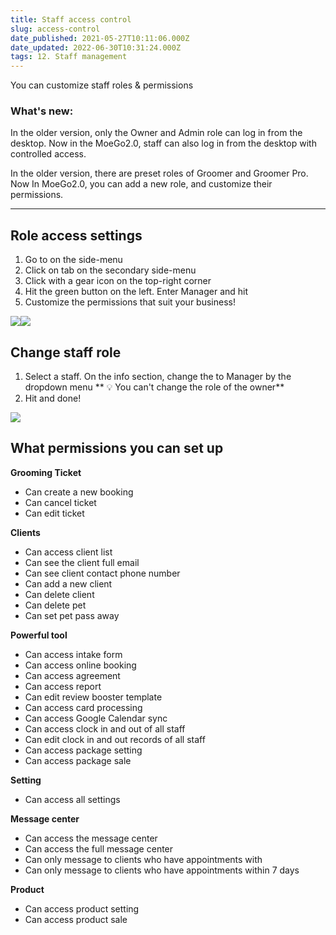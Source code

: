 ```yaml
---
title: Staff access control
slug: access-control
date_published: 2021-05-27T10:11:06.000Z
date_updated: 2022-06-30T10:31:24.000Z
tags: 12. Staff management
---
```


You can customize staff roles & permissions

### What's new: 

In the older version, only the Owner and Admin role can log in from the desktop. Now in the MoeGo2.0, staff can also log in from the desktop with controlled access. 

In the older version, there are preset roles of Groomer and Groomer Pro. Now In MoeGo2.0, you can add a new role, and customize their permissions.

---

## Role access settings

1. Go to **<Setting>** on the side-menu
2. Click on **<Staff>** tab on the secondary side-menu
3. Click **<Role setting>** with a gear icon on the top-right corner
4. Hit the green **<Add role>** button on the left. Enter Manager and hit **<Save>**
5. Customize the permissions that suit your business!

![](__GHOST_URL__/content/images/2021/09/_24.gif)![](__GHOST_URL__/content/images/2021/09/CleanShot-2021-09-14-at-18.32.57.png)
## Change staff role

1. Select a staff. On the info section, change the **<Role>** to Manager by the dropdown menu
** 💡 You can't change the role of the owner**
2. Hit **<Save>** and done!

![](__GHOST_URL__/content/images/2021/09/CleanShot-2021-09-14-at-18.51.39.png)
## What permissions you can set up

**Grooming Ticket**

- Can create a new booking
- Can cancel ticket
- Can edit ticket

**Clients**

- Can access client list
- Can see the client full email
- Can see client contact phone number
- Can add a new client
- Can delete client
- Can delete pet
- Can set pet pass away

**Powerful tool**

- Can access intake form
- Can access online booking
- Can access agreement
- Can access report
- Can edit review booster template
- Can access card processing
- Can access Google Calendar sync
- Can access clock in and out of all staff
- Can edit clock in and out records of all staff
- Can access package setting
- Can access package sale

**Setting**

- Can access all settings

**Message center**

- Can access the message center
- Can access the full message center
- Can only message to clients who have appointments with
- Can only message to clients who have appointments within 7 days

**Product**

- Can access product setting
- Can access product sale
